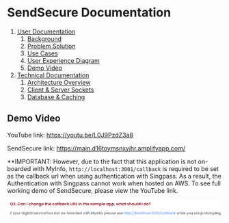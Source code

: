 # SendSecure Documentation
1. [User Documentation](https://github.com/chshen1998/ndi-tap/wiki/User-Documentation)
    1. [Background](https://github.com/chshen1998/ndi-tap/wiki/User-Documentation#background)
    2. [Problem Solution](https://github.com/chshen1998/send-secure-ndi-tap/wiki/User-Documentation#problem-solution)
    3. [Use Cases](https://github.com/chshen1998/ndi-tap/wiki/User-Documentation#use-cases)
    4. [User Experience Diagram](https://github.com/chshen1998/ndi-tap/wiki/User-Documentation#user-experience-diagram)
    5. [Demo Video](https://github.com/chshen1998/ndi-tap/wiki/User-Documentation#demo-video)
2. [Technical Documentation](https://github.com/chshen1998/ndi-tap/wiki/Technical-Documentation)
    1. [Architecture Overview](https://github.com/chshen1998/send-secure-ndi-tap/wiki/Technical-Documentation#architecture-overview)
    2. [Client & Server Sockets](https://github.com/chshen1998/send-secure-ndi-tap/wiki/Technical-Documentation#client--server-sockets)
    3. [Database & Caching](https://github.com/chshen1998/send-secure-ndi-tap/wiki/Technical-Documentation#database--caching)

## Demo Video
YouTube link: https://youtu.be/L0J9PzdZ3a8 

SendSecure link: https://main.d16toymsnxyjhr.amplifyapp.com/

**IMPORTANT: However, due to the fact that this application is not on-boarded with MyInfo, `http://localhost:3001/callback` is required to be set as the callback url when using authentication with Singpass. As a result, the Authentication with Singpass cannot work when hosted on AWS. To see full working demo of SendSecure, please view the YouTube link.

![MyInfo FAQ](myinfo-faq.png)
